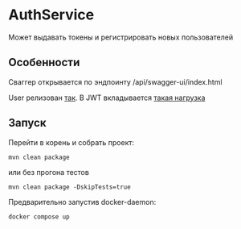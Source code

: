 # AuthService

Может выдавать токены и регистрировать новых пользователей

## Особенности
Сваггер открывается по эндпоинту /api/swagger-ui/index.html

User релизован [так](src/main/java/com/munsun/auth_service/models).
В JWT вкладывается [такая нагрузка](src/main/java/com/munsun/auth_service/services/impl/providers/impl/DefaultJwtProvider.java)

## Запуск
Перейти в корень и собрать проект:
```
mvn clean package
```
или без прогона тестов
```
mvn clean package -DskipTests=true
```
Предварительно запустив docker-daemon:
```
docker compose up